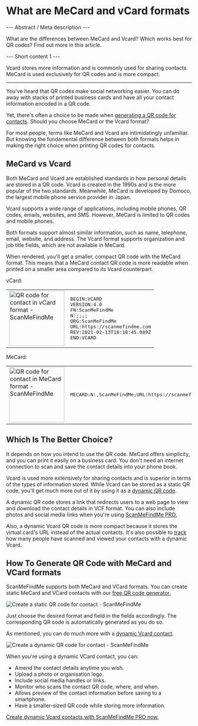 <h1>What are MeCard and vCard formats</h1>

--- Abstract / Meta description ---

What are the differences between MeCard and Vcard? Which works best for QR codes? Find out more in this article.

--- Short content 1 ---

Vcard stores more information and is commonly used for sharing contacts. MeCard is used exclusively for QR codes and is more compact.

----------

<p>You've heard that QR codes make social networking easier. You can do away with stacks of printed business cards and
    have all your contact information encoded in a QR code. </p>

<p>Yet, there's often a choice to be made when <a href="#static:contact">generating a QR code for contacts</a>.
    Should you choose MeCard or the Vcard format? </p>

<p>For most people, terms like MeCard and Vcard are intimidatingly unfamiliar. But knowing the fundamental
    difference between both formats helps in making the right choice when printing QR codes for contacts.</p>
<h2>MeCard vs Vcard</h2>
<p>Both MeCard and Vcard are established standards in how personal details are stored in a QR code.
    Vcard is created in the 1990s and is the more popular of the two standards. Meanwhile, MeCard is developed by Domoco,
    the largest mobile phone service provider in Japan.</p>

<p>Vcard supports a wide range of applications, including mobile phones, QR codes, emails, websites, and SMS.
    However, MeCard is limited to QR codes and mobile phones. </p>

<p>Both formats support almost similar information, such as name, telephone, email, website, and address.
    The Vcard format supports organization and job title fields, which are not available in MeCard.</p>

<p>When rendered, you'll get a smaller, compact QR code with the MeCard format.
    This means that a MeCard contact QR code is more readable when printed on a smaller area compared to its Vcard counterpart.</p>

<p>vCard:</p>

<table>
    <tr><td><img src="https://media.scanmefindme.com/blog/about_contactformats/files/img 1 - qr vcard.png" width="150" height="150" alt="QR code for contact in vCard format - ScanMeFindMe">
    </td>
        <td>
<pre>BEGIN:VCARD
VERSION:4.0
FN:ScanMeFindMe
N:;;;;
ORG:ScanMeFindMe
URL:https://scanmefindme.com
REV:2021-02-13T18:18:45.089Z
END:VCARD</pre>
        </td>
    </tr></table>

<p></p>
<p>MeCard:</p>

<table>
    <tr><td><img src="https://media.scanmefindme.com/blog/about_contactformats/files/img 2 - mecard.png" width="150" height="150" alt="QR code for contact in MeCard format - ScanMeFindMe"></td>
        <td>
            <pre>MECARD:N:,ScanMeFindMe;URL:https://scanmefindme.com;;</pre>
        </td>
    </tr>
</table>


<h2>Which Is The Better Choice?</h2>
<p>It depends on how you intend to use the QR code. MeCard offers simplicity, and you can print it easily on a
    business card. You don't need an internet connection to scan and save the contact details into your phone book.</p>

<p>Vcard is used more extensively for sharing contacts and is superior in terms of the types of information stored.
    While Vcard can be stored as a static QR code, you'll get much more out of it by using it as a
    <a href="#article:about_dynamic_contact" title="Dynamic QR code for contact card">dynamic QR code</a>.</p>

<p>A dynamic QR code stores a link that redirects users to a web page to view and download the contact details in VCF format.
    You can also include photos and social media links when you're using <a href="#pro">ScanMeFindMe PRO.</a></p>

<p>Also, a dynamic Vcard QR code is more compact because it stores the virtual card's URL instead of the actual contacts.
    It's also possible to <a href="#article:about_statistics" title="Track QR code scans">track</a> how many people have scanned and viewed your contacts with a dynamic Vcard.</p>
<h2>How To Generate QR Code with MeCard and VCard formats</h2>
<p>ScanMeFindMe supports both MeCard and VCard formats. You can create static MeCard and VCard contacts with our
    <a href="#static:contact">free QR code generator.</a> </p>

<p class="imageholder"><img src="https://media.scanmefindme.com/blog/about_contactformats/files/img 3 - create a qr code for contact.png" alt="Create a static QR code for contact - ScanMeFindMe"></p>

<p>Just choose the desired format and field in the fields accordingly. The corresponding QR code is automatically generated as you do so.</p>

<p>As mentioned, you can do much more with a <a href="#article:about_dynamic_contact">dynamic Vcard contact</a>.</p>

<p class="imageholder"><img src="https://media.scanmefindme.com/blog/about_contactformats/files/img 4 - contact card.png" alt="Create a dynamic QR code for contact - ScanMeFindMe"></p>

<p>When you're using a dynamic VCard contact, you can:</p>
<ul>
    <li>Amend the contact details anytime you wish.</li>
    <li>Upload a photo or organisation logo.</li>
    <li>Include social media handles or links.</li>
    <li>Monitor who scans the contact QR code, where, and when.</li>
    <li>Allows preview of the contact information before saving to a smartphone.</li>
    <li>Have a smaller-sized QR code while storing more information.</li>
</ul>

<p><a href="#pro">Create dynamic Vcard contacts with ScanMeFindMe PRO now.</a></p>
